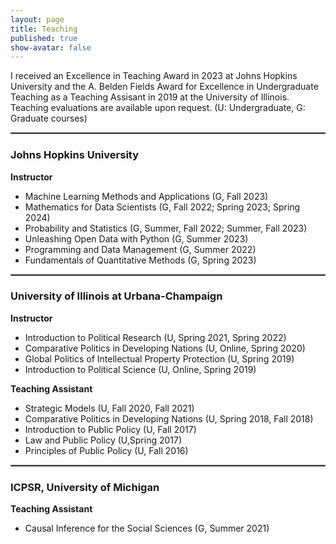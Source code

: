```yaml
---
layout: page
title: Teaching
published: true
show-avatar: false
---
```


I received an Excellence in Teaching Award in 2023 at Johns Hopkins University and the A. Belden Fields Award for Excellence in Undergraduate Teaching as a Teaching Assisant in 2019 at the University of Illinois. Teaching evaluations are available upon request. (U: Undergraduate, G: Graduate courses)

<hr style="border:.5px solid gray">


### Johns Hopkins University
**Instructor**
- Machine Learning Methods and Applications (G, Fall 2023)
- Mathematics for Data Scientists (G, Fall 2022; Spring 2023; Spring 2024)
- Probability and Statistics (G, Summer, Fall 2022; Summer, Fall 2023)
- Unleashing Open Data with Python (G, Summer 2023)
- Programming and Data Management (G, Summer 2022)
- Fundamentals of Quantitative Methods (G, Spring 2023)

<hr style="border:.5px solid gray">


### University of Illinois at Urbana-Champaign
**Instructor**
- Introduction to Political Research (U, Spring 2021, Spring 2022)
- Comparative Politics in Developing Nations (U, Online, Spring 2020)
- Global Politics of Intellectual Property Protection (U, Spring 2019)
- Introduction to Political Science (U, Online, Spring 2019)

**Teaching Assistant**
- Strategic Models (U, Fall 2020, Fall 2021) 
- Comparative Politics in Developing Nations (U, Spring 2018, Fall 2018)
- Introduction to Public Policy (U, Fall 2017)
- Law and Public Policy (U,Spring 2017)
- Principles of Public Policy (U, Fall 2016)

<hr style="border:.5px solid gray">

### ICPSR, University of Michigan
**Teaching Assistant**
- Causal Inference for the Social Sciences (G, Summer 2021)

